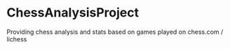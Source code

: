 # ChessAnalysisProject
Providing chess analysis and stats based on games played on chess.com / lichess
